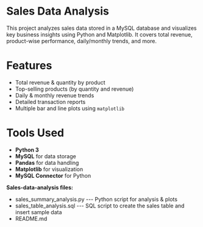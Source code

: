 

# Sales Data Analysis

This project analyzes sales data stored in a MySQL database and visualizes key business insights using Python and Matplotlib. It covers total revenue, product-wise performance, daily/monthly trends, and more.

# Features
* Total revenue & quantity by product
* Top-selling products (by quantity and revenue)
* Daily & monthly revenue trends
* Detailed transaction reports
* Multiple bar and line plots using `matplotlib`

# Tools Used
* **Python 3**
* **MySQL** for data storage
* **Pandas** for data handling
* **Matplotlib** for visualization
* **MySQL Connector** for Python

**Sales-data-analysis files:**
* sales_summary_analysis.py --- Python script for analysis & plots
* sales_table_analysis.sql  --- SQL script to create the sales table and insert sample data
* README.md


